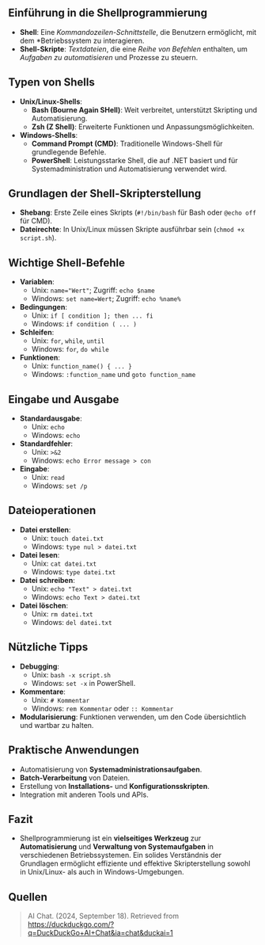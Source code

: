 ## Einführung in die Shellprogrammierung
- **Shell**: Eine *Kommandozeilen-Schnittstelle*, die Benutzern ermöglicht, mit dem *Betriebssystem zu interagieren.
- **Shell-Skripte**: *Textdateien*, die eine *Reihe von Befehlen* enthalten, um *Aufgaben zu automatisieren* und Prozesse zu steuern.

## Typen von Shells
- **Unix/Linux-Shells**: 
  - **Bash (Bourne Again SHell)**: Weit verbreitet, unterstützt Skripting und Automatisierung.
  - **Zsh (Z Shell)**: Erweiterte Funktionen und Anpassungsmöglichkeiten.
- **Windows-Shells**:
  - **Command Prompt (CMD)**: Traditionelle Windows-Shell für grundlegende Befehle.
  - **PowerShell**: Leistungsstarke Shell, die auf .NET basiert und für Systemadministration und Automatisierung verwendet wird.

## Grundlagen der Shell-Skripterstellung
- **Shebang**: Erste Zeile eines Skripts (`#!/bin/bash` für Bash oder `@echo off` für CMD).
- **Dateirechte**: In Unix/Linux müssen Skripte ausführbar sein (`chmod +x script.sh`).

## Wichtige Shell-Befehle
- **Variablen**: 
  - Unix: `name="Wert"`; Zugriff: `echo $name`
  - Windows: `set name=Wert`; Zugriff: `echo %name%`
- **Bedingungen**: 
  - Unix: `if [ condition ]; then ... fi`
  - Windows: `if condition ( ... )`
- **Schleifen**: 
  - Unix: `for`, `while`, `until`
  - Windows: `for`, `do while`
- **Funktionen**: 
  - Unix: `function_name() { ... }`
  - Windows: `:function_name` und `goto function_name`

## Eingabe und Ausgabe
- **Standardausgabe**: 
  - Unix: `echo`
  - Windows: `echo`
- **Standardfehler**: 
  - Unix: `>&2`
  - Windows: `echo Error message > con`
- **Eingabe**: 
  - Unix: `read`
  - Windows: `set /p`

## Dateioperationen
- **Datei erstellen**: 
  - Unix: `touch datei.txt`
  - Windows: `type nul > datei.txt`
- **Datei lesen**: 
  - Unix: `cat datei.txt`
  - Windows: `type datei.txt`
- **Datei schreiben**: 
  - Unix: `echo "Text" > datei.txt`
  - Windows: `echo Text > datei.txt`
- **Datei löschen**: 
  - Unix: `rm datei.txt`
  - Windows: `del datei.txt`

## Nützliche Tipps
- **Debugging**: 
  - Unix: `bash -x script.sh`
  - Windows: `set -x` in PowerShell.
- **Kommentare**: 
  - Unix: `# Kommentar`
  - Windows: `rem Kommentar` oder `:: Kommentar`
- **Modularisierung**: Funktionen verwenden, um den Code übersichtlich und wartbar zu halten.

## Praktische Anwendungen
- Automatisierung von **Systemadministrationsaufgaben**.
- **Batch-Verarbeitung** von Dateien.
- Erstellung von **Installations-** und **Konfigurationsskripten**.
- Integration mit anderen Tools und APIs.

## Fazit
- Shellprogrammierung ist ein **vielseitiges Werkzeug** zur **Automatisierung** und **Verwaltung von Systemaufgaben** in verschiedenen Betriebssystemen. Ein solides Verständnis der Grundlagen ermöglicht effiziente und effektive Skripterstellung sowohl in Unix/Linux- als auch in Windows-Umgebungen.

## Quellen

> AI Chat. (2024, September 18). Retrieved from https://duckduckgo.com/?q=DuckDuckGo+AI+Chat&ia=chat&duckai=1